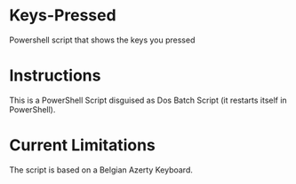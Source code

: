 # Keys-Pressed
Powershell script that shows the keys you pressed

# Instructions
This is a PowerShell Script disguised as Dos Batch Script (it restarts itself in PowerShell).

# Current Limitations
The script is based on a Belgian Azerty Keyboard.
